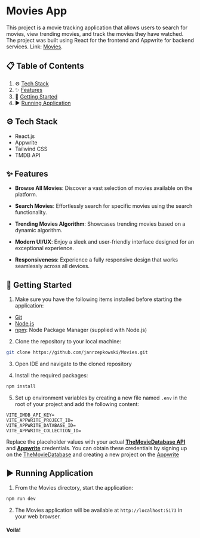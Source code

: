 # Movies App

This project is a movie tracking application that allows users to search for movies, view trending movies, and track the movies they have watched. The project was built using React for the frontend and Appwrite for backend services. Link: [Movies](https://movies-janr.netlify.app/).

## 📋 <a name="table">Table of Contents</a>

1. ⚙️ [Tech Stack](#tech-stack)
2. ✨ [Features](#features)
3. 🚀 [Getting Started](#getting-started)
4. ▶️ [Running Application](#running-application)

## <a name="tech-stack">⚙️ Tech Stack</a>

- React.js
- Appwrite
- Tailwind CSS
- TMDB API

## <a name="features">✨ Features</a>

- **Browse All Movies**: Discover a vast selection of movies available on the platform.

- **Search Movies**: Effortlessly search for specific movies using the search functionality.

- **Trending Movies Algorithm**: Showcases trending movies based on a dynamic algorithm.

- **Modern UI/UX**: Enjoy a sleek and user-friendly interface designed for an exceptional experience.

- **Responsiveness**: Experience a fully responsive design that works seamlessly across all devices.


## <a name="getting-started">🚀 Getting Started</a>

1. Make sure you have the following items installed before starting the application:

- [Git](https://git-scm.com/)
- [Node.js](https://nodejs.org)
- [npm](https://docs.npmjs.com/downloading-and-installing-node-js-and-npm): Node Package Manager (supplied with Node.js)

2. Clone the repository to your local machine:
```sh
git clone https://github.com/janrzepkowski/Movies.git
```

3. Open IDE and navigate to the cloned repository

4. Install the required packages:
```sh
npm install
```

5. Set up environment variables by creating a new file named `.env` in the root of your project and add the following content:

```env
VITE_IMDB_API_KEY=
VITE_APPWRITE_PROJECT_ID=
VITE_APPWRITE_DATABASE_ID=
VITE_APPWRITE_COLLECTION_ID=
```

Replace the placeholder values with your actual **[TheMovieDatabase API](https://developer.themoviedb.org/reference/intro/getting-started)** and **[Appwrite](https://cloud.appwrite.io/console/account/organizations)** credentials. You can obtain these credentials by signing up on the [TheMovieDatabase](https://developer.themoviedb.org/reference/intro/getting-started) and creating a new project on the [Appwrite](https://cloud.appwrite.io/console/account/organizations)
 

## <a name="running-application">▶️ Running Application</a>

1. From the Movies directory, start the application:
```sh
npm run dev
```

2. The Movies application will be available at `http://localhost:5173` in your web browser.

#### Voilà!

